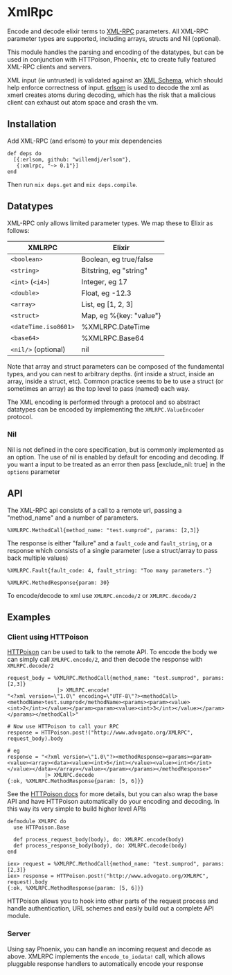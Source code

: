 XmlRpc
======

Encode and decode elixir terms to [XML-RPC](http://wikipedia.org/wiki/XML-RPC) parameters.
All XML-RPC parameter types are supported, including arrays, structs and Nil (optional).

This module handles the parsing and encoding of the datatypes, but can be used
in conjunction with HTTPoison, Phoenix, etc to create fully featured XML-RPC
clients and servers.

XML input (ie untrusted) is validated against an [XML Schema](http://en.wikipedia.org/wiki/XML_schema),
which should help enforce correctness of input.  [erlsom](https://github.com/willemdj/erlsom)
is used to decode the xml as xmerl creates atoms during decoding, which has
the risk that a malicious client can exhaust out atom space and crash the vm.


## Installation

Add XML-RPC (and erlsom) to your mix dependencies

    def deps do
      [{:erlsom, github: "willemdj/erlsom"},
       {:xmlrpc, "~> 0.1"}]
    end

Then run `mix deps.get` and `mix deps.compile`.


## Datatypes

XML-RPC only allows limited parameter types. We map these to Elixir as follows:

| XMLRPC               | Elixir                    |
| ---------------------|---------------------------|
| `<boolean>`          | Boolean, eg true/false    |
| `<string>`           | Bitstring, eg "string"    |
| `<int>` (`<i4>`)     | Integer, eg 17            |
| `<double>`           | Float, eg -12.3           |
| `<array>`            | List, eg [1, 2, 3]        |
| `<struct>`           | Map, eg %{key: "value"}   |
| `<dateTime.iso8601>` | %XMLRPC.DateTime          |
| `<base64>`           | %XMLRPC.Base64            |
| `<nil/>` (optional)  | nil                       |


Note that array and struct parameters can be composed of the fundamental types,
and you can nest to arbitrary depths. (int inside a struct, inside an array, inside a struct, etc).
Common practice seems to be to use a struct (or sometimes an array) as the top
level to pass (named) each way.

The XML encoding is performed through a protocol and so abstract datatypes
can be encoded by implementing the `XMLRPC.ValueEncoder` protocol.

### Nil
Nil is not defined in the core specification, but is commonly implemented as
an option.  The use of nil is enabled by default for encoding and decoding.
If you want a <nil/> input to be treated as an error then pass
[exclude_nil: true] in the `options` parameter

## API

The XML-RPC api consists of a call to a remote url, passing a "method_name"
and a number of parameters.

    %XMLRPC.MethodCall{method_name: "test.sumprod", params: [2,3]}

The response is either "failure" and a `fault_code` and `fault_string`, or a
response which consists of a single parameter (use a struct/array to pass back
multiple values)

    %XMLRPC.Fault{fault_code: 4, fault_string: "Too many parameters."}

    %XMLRPC.MethodResponse{param: 30}

To encode/decode to xml use `XMLRPC.encode/2` or `XMLRPC.decode/2`

## Examples

### Client using HTTPoison

[HTTPoison](https://github.com/edgurgel/httpoison) can be used to talk to the remote API.  To encode the body we can
simply call `XMLRPC.encode/2`, and then decode the response with `XMLRPC.decode/2`

    request_body = %XMLRPC.MethodCall{method_name: "test.sumprod", params: [2,3]}
                    |> XMLRPC.encode!
    "<?xml version=\"1.0\" encoding=\"UTF-8\"?><methodCall><methodName>test.sumprod</methodName><params><param><value><int>2</int></value></param><param><value><int>3</int></value></param></params></methodCall>"

    # Now use HTTPoison to call your RPC
    response = HTTPoison.post!("http://www.advogato.org/XMLRPC", request_body).body

    # eg
    response = "<?xml version=\"1.0\"?><methodResponse><params><param><value><array><data><value><int>5</int></value><value><int>6</int></value></data></array></value></param></params></methodResponse>"
                |> XMLRPC.decode
    {:ok, %XMLRPC.MethodResponse{param: [5, 6]}}

See the [HTTPoison docs](https://github.com/edgurgel/httpoison#wrapping-httpoisonbase)
for more details, but you can also wrap the base API and have HTTPoison
automatically do your encoding and decoding.  In this way its very simple to build
higher level APIs

    defmodule XMLRPC do
      use HTTPoison.Base

      def process_request_body(body), do: XMLRPC.encode(body)
      def process_response_body(body), do: XMLRPC.decode(body)
    end

    iex> request = %XMLRPC.MethodCall{method_name: "test.sumprod", params: [2,3]}
    iex> response = HTTPoison.post!("http://www.advogato.org/XMLRPC", request).body
    {:ok, %XMLRPC.MethodResponse{param: [5, 6]}}

HTTPoison allows you to hook into other parts of the request process and handle
authentication, URL schemes and easily build out a complete API module.

### Server

Using say Phoenix, you can handle an incoming request and decode as above.
XMLRPC implements the `encode_to_iodata!` call, which allows pluggable response
handlers to automatically encode your response
